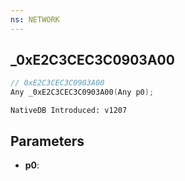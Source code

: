 ```yaml
---
ns: NETWORK
---
```

## _0xE2C3CEC3C0903A00

```c
// 0xE2C3CEC3C0903A00
Any _0xE2C3CEC3C0903A00(Any p0);
```

```
NativeDB Introduced: v1207
```

## Parameters
* **p0**:
